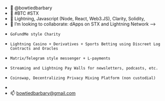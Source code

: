 - 👋 @bowtiedbarbary
- 👀 #BTC #STX 
- 🌱 Lightning, Javascript (Node, React, Web3.JS), Clarity, Solidity, 
- 💞️ I’m looking to collaborate: dApps on STX and Lightning Network --> 
-     GoFundMe style Charity
-     Lightning Casino + Derivatives + Sports Betting using Discreet Log Contracts and Oracles
-     Matrix/Telegram style messenger + L-payments
-     Streaming and Lightning Pay Walls for newsletters, podcasts, etc.
-     Coinswap, Decentralizing Privacy Mixing Platform (non custodial)
-     
- 📫 bowtiedbarbary@gmail.com

<!---
bowtiedbarbary/bowtiedbarbary is a ✨ special ✨ repository because its `README.md` (this file) appears on your GitHub profile.
You can click the Preview link to take a look at your changes.
--->
